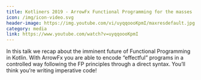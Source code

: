 ```yaml
---
title: Kotliners 2019 - ArrowFx Functional Programming for the masses
icon: /img/icon-video.svg
header-image: https://img.youtube.com/vi/uyqqoooKpmI/maxresdefault.jpg
category: media
link: https://www.youtube.com/watch?v=uyqqoooKpmI
---
```

In this talk we recap about the imminent future of Functional Programming in Kotlin. With ArrowFx you are able to encode “effectful” programs in a controlled way following the FP principles through a direct syntax. You’ll think you’re writing imperative code!
